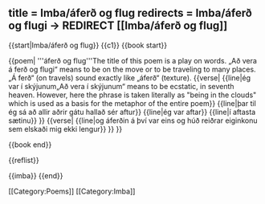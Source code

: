 title = Imba/áferð og flug
redirects = Imba/áferð og flugi -> REDIRECT [[Imba/áferð og flug]]
---

{{start|Imba/áferð og flug}}
{{c1}}
{{book start}}

{{poem|
'''áferð og flug'''<ref>The title of this poem is a play on words. „Að vera á ferð og flugi“ means to be on the move or to be traveling to many places. „Á ferð“ (on travels) sound exactly like „áferð“ (texture).</ref>
{{verse|
{{line|ég var í skýjunum<ref>„Að vera í skýjunum“ means to be ecstatic, in seventh heaven. However, here the phrase is taken literally as "being in the clouds" which is used as a basis for the metaphor of the entire poem</ref>}}
{{line|þar til ég sá að allir aðrir gátu hallað sér aftur}}
{{line|ég var aftar}}
{{line|í aftasta sætinu}}
}}
{{verse|
{{line|og áferðin á því var eins og húð reiðrar eiginkonu sem elskaði mig ekki lengur}}
}}
}}

{{book end}}


<div class="">
{{reflist}}
</div>

{{imba}}
{{end}}

[[Category:Poems]]
[[Category:Imba]]